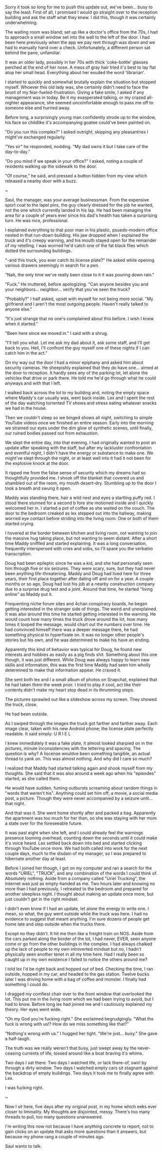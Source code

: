 Sorry it took so long for me to push this update out, we've been... busy to say the least. First of all, I promised I would go straight over to the reception building and ask the staff what they knew. I did this, though it was certainly underwhelming.

The waiting room was bland; set up like a doctor's office from the 70s, I had to approach a small window set into the wall to the left of the door. I had been here previously when the app we pay rent through was down and we had to manually hand over a check. Unfortunately, a different person sat behind the pane, unfamiliar.

It was an older lady, possibly in her 70s with thick 'coke-bottle' glasses perched at the end of her nose. A mess of gray hair tried it's best to lay flat atop her small head. Everything about her exuded the word 'librarian'.

I started to quickly and somewhat brutally explain the situation but stopped myself. Whoever this old lady was, she certainly didn't need to face the brunt of my fear-fueled-frustration. Giving a fake smile, I asked if any management was in today. Be it my exasperated talking, or my crazed all-nighter appearance, she seemed uncomfortable enough to pass me off to someone else and hurried away.

Before long, a surprisingly young man confidently strode up to the window, his face so childlike it's accompanying goatee could've been painted on.

"Do you run this complex?" I asked outright, skipping any pleasantries I might've exchanged regularly. 

"Yes sir" he responded, nodding. "My dad owns it but I take care of the day-to-day."

"Do you mind if we speak in your office?" I asked, noting a couple of residents walking up the sidewalk to the door.

"Of course," he said, and pressed a button hidden from my view which released a nearby door with a buzz.

~

Saul, the manager, was your average businessman. From the expensive sport coat to the lapel pins, the guy clearly dressed for the job he wanted, not the one which currently landed in his lap. He had been managing the area for a couple of years ever since his dad's health has taken a surprising turn. He was nice, professional.

I explained everything to that poor man in his plastic, psuedo-modern office nested in that run-down building. His jaw dropped when I explained the truck and it's creepy warning, and his mouth stayed open for the remainder of my retelling. I was worried he'd catch one of the fat black flies which dotted the surrounding buildings.

"-and this truck, you ever catch its license plate?" He asked while opening various drawers seemingly in search for a pen.

"Nah, the only time we've really been close to it it was pouring down rain."

"Fuck." He muttered, before apologizing. "Can anyone besides you and your neighbors... neighbor... verify that you've seen the truck? 

"Probably?" I half asked, upset with myself for not being more social. "My girlfriend and I aren't the most outgoing people. Haven't really talked to anyone else."

"It's just strange that no one's complained about this before. I wish I knew when it started."

"Been here since we moved in." I said with a shrug.

"I'll tell you what. Let me ask my dad about it, ask some staff, and I'll get back to you. Hell, I'll confront the guy myself one of these nights if I can catch him in the act."

On my way out the door I had a minor epiphany and asked him about security cameras. He sheepishly explained that they do have one... aimed at the door to reception. It hardly sees any of the parking lot, let alone the vehicles that drive or park there. He told me he'd go through what he could anyways and with that I left.

I walked back across the lot to my building and, noting the empty space where Maddy's car usually was, went back inside. Lex and I spent the rest of the day watching torrented TV shows and stress eating whatever snacks we had in the house. 

Then we couldn't sleep so we binged shows all night, switching to simple YouTube videos once we finished an entire season. Early into the morning we strained our eyes under the dim glow of synthetic scenes, until finally, our ruined bodies passed out from exhaustion. 

We slept the entire day, into that evening. I had originally wanted to post an update after speaking with the staff, but after my lackluster confrontation and eventful night, I didn't have the energy or substance to make one. We might've slept through the night, or at least well into it had it not been for the explosive knock at the door.

It ripped me from the false sense of security which my dreams had so thoughtfully provided me. I shook off the blanket that covered us and shambled out of the room, my mouth desert-dry. Stumbling up to the door I took a breath and swung it open.

Maddy was standing there, hair a wild nest and eyes  a startling puffy red. I stood there stunned for a second b fore she motioned inside and I quickly welcomed her in. I started a pot of coffee as she waited on the couch. The door to the bedroom creaked as lex stepped out into the hallway, making worried eye contact before striding into the living room. One or both of them started crying.

I hovered at the border between kitchen and living room, not wanting to join the massive hug taking place, but not wanting to seem distant. After a short time Maddy sniffled and started explaining. It was a long conversation, frequently interspersed with cries and sobs, so I'll spare you the verbatim transcription.

Doug had been epileptic since he was a kid, and she had personally seen him through five or six seizures. They were scary, sure, but they had never been anything life-threatening. Maddy and Doug had lived here for three years, their first place together after dating off and on for a year. A couple months or so ago, Doug had lost his job at a nearby construction company due to a surprise drug test and a joint. Around that time, he started "living online" as Maddy put it. 

Frequenting niche forum sites and 4chan conspiracy boards, he began getting interested in the stranger side of things. The weird and unexplained. It was also around this time he started getting interested in the warning. He would count how many times the truck drove around the lot, how many times it looped the message, would chart out the numbers over time. He had convinced himself there was a deeper message there, he had something physical to hyperfixate on. It was no longer other people's stories but his own, and he was determined to make his have an ending.

Apparently this kind of behavior was typical for Doug, he found new interests and hobbies as easily as a pig finds shit. Something about this one though, it was just different. While Doug was always happy to learn new skills and information, this was the first time Maddy had seen him wholly determined to make that information appear. He craved it.

She sent both lex and I a small album of photos on Snapchat, explained that he had taken them the week prior. I tried to play it cool, act like their contents didn't make my heart stop dead in its thrumming steps.

The pictures sprawled out like a slideshow across my screen. They showed the truck, close. 

He had been outside. 

As I swiped through the images the truck got farther and farther away. Each image clear, taken with his new Android phone; the license plate perfectly readable. It said simply: U R I E L

I knew immediately it was a fake plate, it almost looked sharpied on in the pictures, minute inconsistencies with the lettering and spacing. The question is why? A liscense wouldve been something tangible, an actual thread to yank on. This was almost nothing. And why did I care so much?

I realized that Maddy had started talking again and shook myself from my thoughts. She said that it was also around a week ago when his "episodes" started, as she called them.

He would have sudden, fuming outbursts screaming about random things in "words that weren't his". Anything could set him off; a movie, a social media post, a picture. Though they were never accompanied by a seizure until... that night. 

And that was it. She went home shortly after and packed a bag. Apparently the apartment was too much for her then, so she was staying with her mom a state over for the foreseeable future. 

It was past eight when she left, and I could already feel the warnings presence looming overhead, counting down the seconds until it could make it's voice heard. Lex settled back down into bed and started clicking through YouTube once more. We had both called into work for the next couple days, much to the disdain of my manager, so I was prepared to hibernate another day at least. 

Before I joined her though, I got on my computer and ran a search for the words "URIEL", "TRUCK", and any combination of the words I could think of. Absolutely nothing. Aside from a company called "Uriel Trucking", the Internet was just as empty-handed as me. Two hours later and knowing no more than I had previously, I retreated to the bedroom and prepared for another sleepless night. I thought about making an update once more, but just couldn't get in the right mindset. 

I didn't even know if I had an update, let alone the energy to write one. I mean, so what, the guy went outside while the truck was here. I had no evidence to suggest that meant anything. I'm sure dozens of people get home late and step outside when the trucks there. 

Except no they didn't. It hit me then like a freight train on NOS. Aside from the cars parked along the border of the lot, I had never, EVER, seen anyone come or go from the other buildings in the complex. I had always chalked up the lack of people to my own introverted mindset but no, I hadn't physically seen another tenet in all my time here. Had I really been so caught up in my own existence I failed to notice the others around me?

I told lex I'd be right back and hopped out of bed. Checking the time, I ran outside, hopped in my car, and headed to the gas station. Twelve bucks later I was driving home with a bag of coffee and monster. I finally had something I could do. 

I dragged my comfiest chair over to the front window that overlooked the lot. This put me in the living room which we had been trying to avoid, but I had to know. Before long lex had joined me and I cautiously explained my theory. Her eyes went wide. 

"Oh my God you're fucking right." She exclaimed begrudgingly. "What the fuck is wrong with us!? How do we miss something like that?"

"Nothing's wrong with us." I hugged her tight. "We're just... busy." She gave a half-laugh. 

The truth was we really weren't that busy, just swept away by the never-ceasing currents of life, tossed around like a boat braving it's whims. 

Two days I sat there. Two days I watched life, or lack there-of, swirl by through a dirty window. Two days I watched empty cars sit stagnant against the backdrop of empty buildings. Two days it took me to finally agree with Lex.

I was fucking right.

~

Now I sit here, five days after my original post, in my home which eeks ever closer to liminality. My thoughts are disjointed, messy. There's too many threads to pull, too many questions unanswered. 

I'm writing this now not because I have anything concrete to report, not to gain clicks on an update that asks more questions than it answers, but because my phone rang a couple of minutes ago. 

Saul wants to talk.
